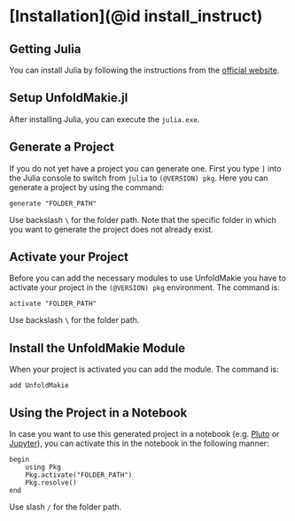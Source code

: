 # [Installation](@id install_instruct)

## Getting Julia

You can install Julia by following the instructions from the [official website](https://julialang.org/). 

## Setup UnfoldMakie.jl

After installing Julia, you can execute the `julia.exe`. 

## Generate a Project

If you do not yet have a project you can generate one. 
First you type `]` into the Julia console to switch from `julia` to `(@VERSION) pkg`. 
Here you can generate a project by using the command: 

```
generate "FOLDER_PATH"
```

Use backslash `\` for the folder path. 
Note that the specific folder in which you want to generate the project does not already exist.

## Activate your Project

Before you can add the necessary modules to use UnfoldMakie you have to activate your project in the `(@VERSION) pkg` environment. 
The command is: 

```
activate "FOLDER_PATH"
```

Use backslash `\` for the folder path. 

## Install the UnfoldMakie Module

When your project is activated you can add the module. 
The command is: 

```
add UnfoldMakie
```

## Using the Project in a Notebook

In case you want to use this generated project in a notebook (e.g. [Pluto](https://www.juliapackages.com/p/pluto) or [Jupyter](https://ipython.org/notebook.html)), you can activate this in the notebook in the following manner:
```
begin
    using Pkg
    Pkg.activate("FOLDER_PATH")
    Pkg.resolve()
end
```
Use slash `/` for the folder path. 
